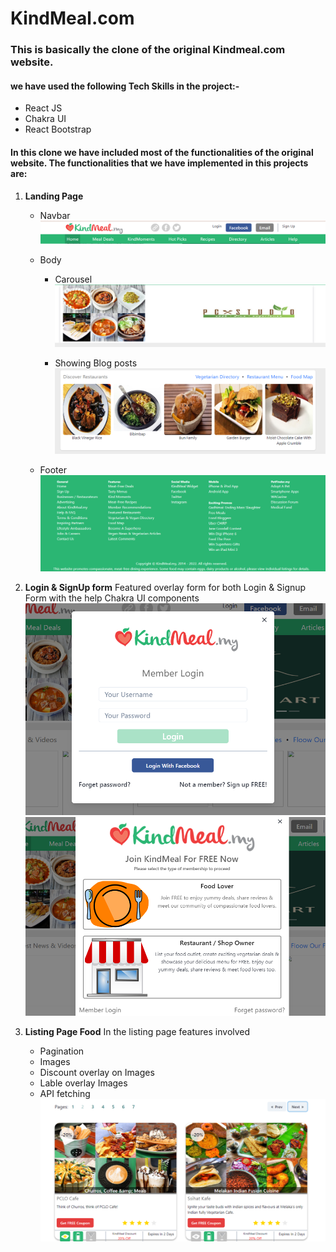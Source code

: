 # KindMeal.com
### This is basically the clone of the original Kindmeal.com website.

#### we have used the following Tech Skills in the project:-
- React JS
- Chakra UI
- React Bootstrap

#### In this clone we have included most of the functionalities of the original website. The functionalities that we have implemented in this projects are:

1. **Landing Page** 
    - Navbar
    ![Kindmeal Navbar](./readmdImages/Navbar.png)

    - Body 
        - Carousel ![Cool Carousel](./readmdImages/carousel.png)

        - Showing Blog posts ![Blog Posts](./readmdImages/blog_post.png)

    - Footer
      ![Footer](./readmdImages/footer.png)

2. **Login & SignUp form**
    Featured overlay form for both Login & Signup Form with the help Chakra UI components
    ![Login Form](./readmdImages/login.png) ![Signup Form](./readmdImages/signup.png)

3. **Listing Page Food**
    In the listing page features involved  
    - Pagination
    - Images
    - Discount overlay on Images
    - Lable overlay Images
    - API fetching
    ![Listing Page](./readmdImages/listing_page.png)


